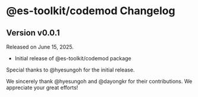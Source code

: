 # @es-toolkit/codemod Changelog

## Version v0.0.1

Released on June 15, 2025.

- Initial release of @es-toolkit/codemod package

Special thanks to @hyesungoh for the initial release.

We sincerely thank @hyesungoh and @dayongkr for their contributions. We appreciate your great efforts!
